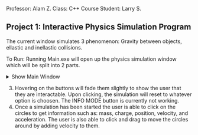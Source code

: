 Professor: Alam Z.
Class: C++ Course
Student: Larry S.

## Project 1: Interactive Physics Simulation Program

The current window simulates 3 phenomenon: Gravity between objects, ellastic and inellastic collisions.

To Run:
Running Main.exe will open up the physics simulation window which will be split into 2 parts.

<details>
    <summary>Show Main Window</summary>
    <IMG src="Project1/Image/StartingWindow.png"  alt="Starting Window"/>
</details>

3. Hovering on the buttons will fade them slightly to show the user that they are interactable. Upon clicking, the simulation will reset to whatever option is choosen. The INFO MODE button is currently not working.
4. Once a simulation has been started the user is able to click on the circles to get information such as: mass, charge, position, velocity, and acceleration. The user is also able to click and drag to move the circles around by adding velocity to them.
